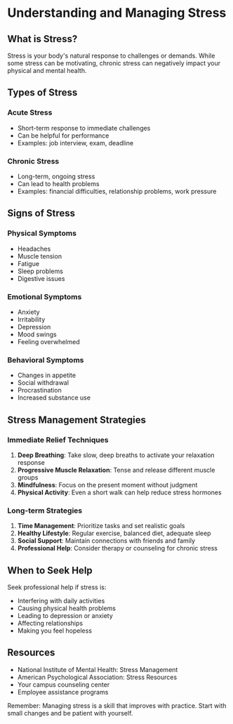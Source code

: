 # Understanding and Managing Stress

## What is Stress?

Stress is your body's natural response to challenges or demands. While some stress can be motivating, chronic stress can negatively impact your physical and mental health.

## Types of Stress

### Acute Stress

- Short-term response to immediate challenges
- Can be helpful for performance
- Examples: job interview, exam, deadline

### Chronic Stress

- Long-term, ongoing stress
- Can lead to health problems
- Examples: financial difficulties, relationship problems, work pressure

## Signs of Stress

### Physical Symptoms

- Headaches
- Muscle tension
- Fatigue
- Sleep problems
- Digestive issues

### Emotional Symptoms

- Anxiety
- Irritability
- Depression
- Mood swings
- Feeling overwhelmed

### Behavioral Symptoms

- Changes in appetite
- Social withdrawal
- Procrastination
- Increased substance use

## Stress Management Strategies

### Immediate Relief Techniques

1. **Deep Breathing**: Take slow, deep breaths to activate your relaxation response
2. **Progressive Muscle Relaxation**: Tense and release different muscle groups
3. **Mindfulness**: Focus on the present moment without judgment
4. **Physical Activity**: Even a short walk can help reduce stress hormones

### Long-term Strategies

1. **Time Management**: Prioritize tasks and set realistic goals
2. **Healthy Lifestyle**: Regular exercise, balanced diet, adequate sleep
3. **Social Support**: Maintain connections with friends and family
4. **Professional Help**: Consider therapy or counseling for chronic stress

## When to Seek Help

Seek professional help if stress is:

- Interfering with daily activities
- Causing physical health problems
- Leading to depression or anxiety
- Affecting relationships
- Making you feel hopeless

## Resources

- National Institute of Mental Health: Stress Management
- American Psychological Association: Stress Resources
- Your campus counseling center
- Employee assistance programs

Remember: Managing stress is a skill that improves with practice. Start with small changes and be patient with yourself.
